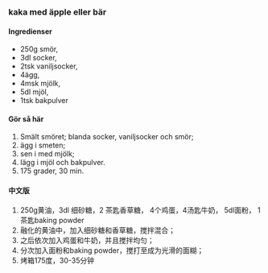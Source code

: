 ### kaka med äpple eller bär 
#### Ingredienser
* 250g smör, 
* 3dl socker, 
* 2tsk vaniljsocker, 
* 4ägg, 
* 4msk mjölk, 
* 5dl mjöl, 
* 1tsk bakpulver

#### Gör så här
1. Smält smöret; blanda socker, vaniljsocker och smör; 
2. ägg i smeten; 
3. sen i med mjölk; 
4. lägg i mjöl och bakpulver. 
5. 175 grader, 30 min.

#### 中文版
1. 250g黄油，3dl 细砂糖，2 茶匙香草糖， 4个鸡蛋，4汤匙牛奶， 5dl面粉， 1茶匙baking powder
2. 融化的黄油中，加入细砂糖和香草糖，搅拌混合；
3. 之后依次加入鸡蛋和牛奶，并且搅拌均匀；
4. 分次加入面粉和baking powder，搅打至成为光滑的面糊；
5. 烤箱175度，30-35分钟
